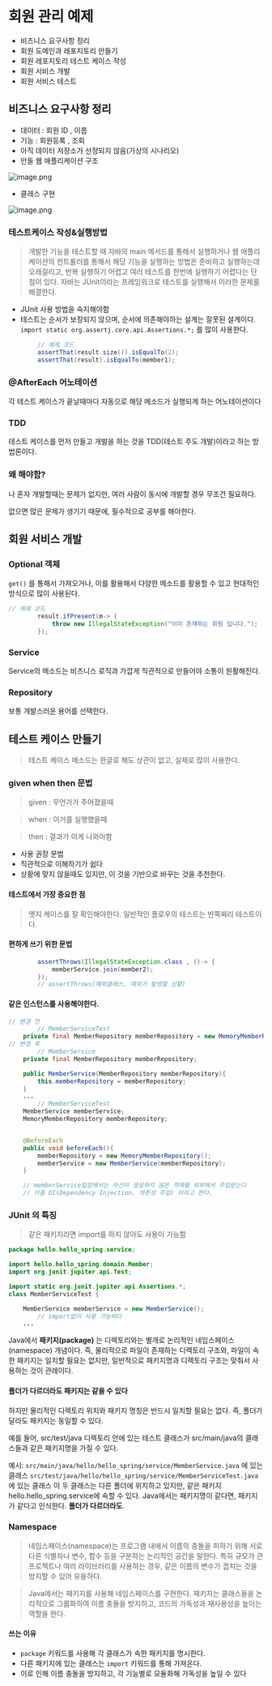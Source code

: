 # 회원 관리 예제

- 비즈니스 요구사항 정리
- 회원 도메인과 레포지토리 만들기
- 회원 레포지토리 테스트 케이스 작성
- 회원 서비스 개발
- 회원 서비스 테스트

## 비즈니스 요구사항 정리

- 데이터 : 회원 ID , 이름
- 기능 : 회원등록 , 조회
- 아직 데이터 저장소가 선정되지 않음(가상의 시나리오)
- 만들 웹 애플리케이션 구조

![image.png](../../images/Example1.webp)
- 클래스 구현

![image.png](../../images/Example2.webp)

### 테스트케이스 작성&실행방법

> 개발한 기능을 테스트할 때 자바의 main 메서드를 통해서 실행하거나 웹 애플리케이션의 컨트롤러를 통해서 해당 기능을 실행하는 방법은 준비하고 실행하는데 오래걸리고, 반복 실행하기 어렵고 여러 테스트를 한번에 실행하기 어렵다는 단점이 있다. 자바는 JUnit이라는 프레임워크로 테스트를 실행해서 이러한 문제를 해결한다.
> 
- JUnit 사용 방법을 숙지해야함
- 테스트는 순서가 보장되지 않으며, 순서에 의존해야하는 설계는 잘못된 설계이다.
`import static org.assertj.core.api.Assertions.*;` 를 많이 사용한다.

```java
        // 예제 코드
        assertThat(result.size()).isEqualTo(2);
        assertThat(result).isEqualTo(member1);
```

### @AfterEach 어노테이션

각 테스트 케이스가 끝날때마다 자동으로 해당 메소드가 실행되게 하는 어노테이션이다

### TDD

테스트 케이스를 먼저 만들고 개발을 하는 것을 TDD(테스트 주도 개발)이라고 하는 방법론이다.

### 왜 해야함?

나 혼자 개발할때는 문제가 없지만, 여러 사람이 동시에 개발할 경우 무조건 필요하다.

없으면 많은 문제가 생기기 때문에, 필수적으로 공부를 해야한다.

## 회원 서비스 개발

### Optional 객체

`get()` 를 통해서 가져오거나, 이를 활용해서 다양한 메소드를 활용할 수 있고 현대적인 방식으로 많이 사용된다.

```java
// 예제 코드
        result.ifPresent(m-> {
            throw new IllegalStateException("이미 존재하는 회원 입니다.");
        });
```

### Service

Service의 메소드는 비즈니스 로직과 가깝게 직관적으로 만들어야 소통이 원활해진다.

### Repository

보통 개발스러운 용어를 선택한다.

## 테스트 케이스 만들기

> 테스트 케이스 메소드는 한글로 해도 상관이 없고, 실제로 많이 사용한다.

### given when then 문법

> given : 무언가가 주어졌을때

> when : 이거를 실행했을때

> then : 결과가 이게 나와야함

- 사용 권장 문법
- 직관적으로 이해하기가 쉽다
- 상황에 맞지 않을때도 있지만, 이 것을 기반으로 바꾸는 것을 추천한다.

#### 테스트에서 가장 중요한 점
> 엣지 케이스를 잘 확인해야한다.
> 일반적인 플로우의 테스트는 반쪽짜리 테스트이다.

#### 편하게 쓰기 위한 문법
```java
        assertThrows(IllegalStateException.class , ()-> {
            memberService.join(member2);
        });
        // assertThrows(예외클래스, 예외가 발생할 상황)
```
#### 같은 인스턴스를 사용해야한다.

```java
// 변경 전
        // MemberServiceTest
    private final MemberRepository memberRepository = new MemoryMemberRepository();
// 변경 후
        // MemberService
    private final MemberRepository memberRepository;

    public MemberService(MemberRepository memberRepository){
        this.memberRepository = memberRepository;
    }
    ...
        // MemberServiceTest
    MemberService memberService;
    MemoryMemberRepository memberRepository;


    @BeforeEach
    public void beforeEach(){
        memberRepository = new MemoryMemberRepository();
        memberService = new MemberService(memberRepository);
    }

    // memberService입장에서는 자신이 생성하지 않은 객체를 외부에서 주입받는다
    // 이를 DI(Dependency Injection, 의존성 주입) 이라고 한다.
```


### JUnit 의 특징

> 같은 패키지라면 import를 하지 않아도 사용이 가능함

```java
package hello.hello_spring.service;

import hello.hello_spring.domain.Member;
import org.junit.jupiter.api.Test;

import static org.junit.jupiter.api.Assertions.*;
class MemberServiceTest {

    MemberService memberService = new MemberService();
        // import없이 사용 가능하다
    ...
```

Java에서 **패키지(package)** 는 디렉토리와는 별개로 논리적인 네임스페이스(namespace) 개념이다. 즉, 물리적으로 파일이 존재하는 디렉토리 구조와, 파일이 속한 패키지는 일치할 필요는 없지만, 일반적으로 패키지명과 디렉토리 구조는 맞춰서 사용하는 것이 관례이다.

#### 폴더가 다르더라도 패키지는 같을 수 있다
하지만 물리적인 디렉토리 위치와 패키지 명칭은 반드시 일치할 필요는 없다. 즉, 폴더가 달라도 패키지는 동일할 수 있다.

예를 들어, src/test/java 디렉토리 안에 있는 테스트 클래스가 src/main/java의 클래스들과 같은 패키지명을 가질 수 있다.

예시:
`src/main/java/hello/hello_spring/service/MemberService.java` 에 있는 클래스
`src/test/java/hello/hello_spring/service/MemberServiceTest.java` 에 있는 클래스
이 두 클래스는 다른 폴더에 위치하고 있지만, 같은 패키지 hello.hello_spring.service에 속할 수 있다. Java에서는 패키지명이 같다면, 패키지가 같다고 인식한다. **폴더가 다르더라도**.

### Namespace

> 네임스페이스(namespace)는 프로그램 내에서 이름의 충돌을 피하기 위해 서로 다른 식별자나 변수, 함수 등을 구분하는 논리적인 공간을 말한다. 특히 규모가 큰 프로젝트나 여러 라이브러리를 사용하는 경우, 같은 이름의 변수가 겹치는 것을 방지할 수 있어 유용하다. 

> Java에서는 패키지를 사용해 네임스페이스를 구현한다. 패키지는 클래스들을 논리적으로 그룹화하여 이름 충돌을 방지하고, 코드의 가독성과 재사용성을 높이는 역할을 한다.

#### 쓰는 이유
- `package` 키워드를 사용해 각 클래스가 속한 패키지를 명시한다.
- 다른 패키지에 있는 클래스는 `import` 키워드를 통해 가져온다.
- 이로 인해 이름 충돌을 방지하고, 각 기능별로 모듈화해 가독성을 높일 수 있다




